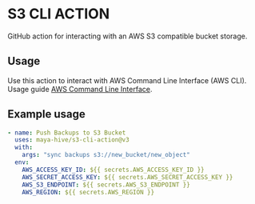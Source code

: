 # S3 CLI ACTION

GitHub action for interacting with an AWS S3 compatible bucket storage.

## Usage

Use this action to interact with AWS Command Line Interface (AWS CLI). Usage guide [AWS Command Line Interface](https://docs.aws.amazon.com/cli/v1/userguide/cli-chap-welcome.html).

## Example usage

```yml
- name: Push Backups to S3 Bucket
  uses: maya-hive/s3-cli-action@v3
  with:
    args: "sync backups s3://new_bucket/new_object"
  env:
    AWS_ACCESS_KEY_ID: ${{ secrets.AWS_ACCESS_KEY_ID }}
    AWS_SECRET_ACCESS_KEY: ${{ secrets.AWS_SECRET_ACCESS_KEY }}
    AWS_S3_ENDPOINT: ${{ secrets.AWS_S3_ENDPOINT }}
    AWS_REGION: ${{ secrets.AWS_REGION }}
```
